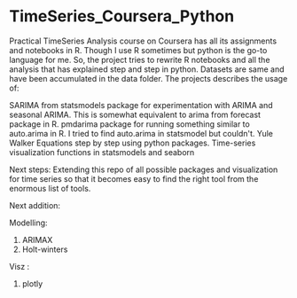 # TimeSeries_Coursera_Python

Practical TimeSeries Analysis course on Coursera has all its assignments and notebooks in R. Though I use R sometimes but python is the go-to language for me. So, the project tries to rewrite R notebooks and all the analysis that has explained step and step in python. Datasets are same and have been accumulated in the data folder. The projects describes the usage of:


SARIMA from statsmodels package for experimentation with ARIMA and seasonal ARIMA. This is somewhat equivalent to arima from forecast package in R.
pmdarima package for running something similar to auto.arima in R. I tried to find auto.arima in statsmodel but couldn't.
Yule Walker Equations step by step using python packages.
Time-series visualization functions in statsmodels and seaborn

Next steps:
Extending this repo of all possible packages and visualization for time series so that it becomes easy to find the right tool from the enormous list of tools.

Next addition:

 Modelling:
 1. ARIMAX
 2. Holt-winters
 
 Visz :
 1. plotly
 
